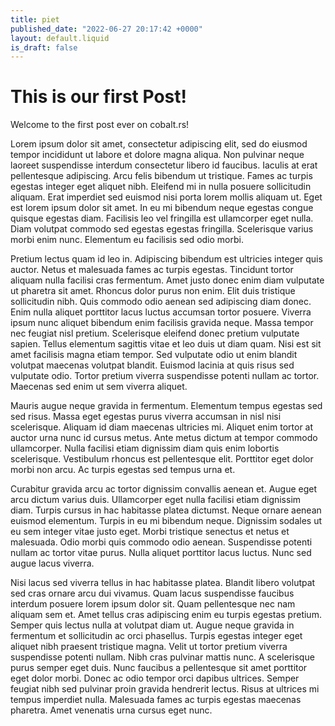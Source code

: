 ```yaml
---
title: piet
published_date: "2022-06-27 20:17:42 +0000"
layout: default.liquid
is_draft: false
---
```

# This is our first Post!

Welcome to the first post ever on cobalt.rs!

Lorem ipsum dolor sit amet, consectetur adipiscing elit, sed do eiusmod tempor incididunt ut labore et dolore magna aliqua. Non pulvinar neque laoreet suspendisse interdum consectetur libero id faucibus. Iaculis at erat pellentesque adipiscing. Arcu felis bibendum ut tristique. Fames ac turpis egestas integer eget aliquet nibh. Eleifend mi in nulla posuere sollicitudin aliquam. Erat imperdiet sed euismod nisi porta lorem mollis aliquam ut. Eget est lorem ipsum dolor sit amet. In eu mi bibendum neque egestas congue quisque egestas diam. Facilisis leo vel fringilla est ullamcorper eget nulla. Diam volutpat commodo sed egestas egestas fringilla. Scelerisque varius morbi enim nunc. Elementum eu facilisis sed odio morbi.

Pretium lectus quam id leo in. Adipiscing bibendum est ultricies integer quis auctor. Netus et malesuada fames ac turpis egestas. Tincidunt tortor aliquam nulla facilisi cras fermentum. Amet justo donec enim diam vulputate ut pharetra sit amet. Rhoncus dolor purus non enim. Elit duis tristique sollicitudin nibh. Quis commodo odio aenean sed adipiscing diam donec. Enim nulla aliquet porttitor lacus luctus accumsan tortor posuere. Viverra ipsum nunc aliquet bibendum enim facilisis gravida neque. Massa tempor nec feugiat nisl pretium. Scelerisque eleifend donec pretium vulputate sapien. Tellus elementum sagittis vitae et leo duis ut diam quam. Nisi est sit amet facilisis magna etiam tempor. Sed vulputate odio ut enim blandit volutpat maecenas volutpat blandit. Euismod lacinia at quis risus sed vulputate odio. Tortor pretium viverra suspendisse potenti nullam ac tortor. Maecenas sed enim ut sem viverra aliquet.

Mauris augue neque gravida in fermentum. Elementum tempus egestas sed sed risus. Massa eget egestas purus viverra accumsan in nisl nisi scelerisque. Aliquam id diam maecenas ultricies mi. Aliquet enim tortor at auctor urna nunc id cursus metus. Ante metus dictum at tempor commodo ullamcorper. Nulla facilisi etiam dignissim diam quis enim lobortis scelerisque. Vestibulum rhoncus est pellentesque elit. Porttitor eget dolor morbi non arcu. Ac turpis egestas sed tempus urna et.

Curabitur gravida arcu ac tortor dignissim convallis aenean et. Augue eget arcu dictum varius duis. Ullamcorper eget nulla facilisi etiam dignissim diam. Turpis cursus in hac habitasse platea dictumst. Neque ornare aenean euismod elementum. Turpis in eu mi bibendum neque. Dignissim sodales ut eu sem integer vitae justo eget. Morbi tristique senectus et netus et malesuada. Odio morbi quis commodo odio aenean. Suspendisse potenti nullam ac tortor vitae purus. Nulla aliquet porttitor lacus luctus. Nunc sed augue lacus viverra.

Nisi lacus sed viverra tellus in hac habitasse platea. Blandit libero volutpat sed cras ornare arcu dui vivamus. Quam lacus suspendisse faucibus interdum posuere lorem ipsum dolor sit. Quam pellentesque nec nam aliquam sem et. Amet tellus cras adipiscing enim eu turpis egestas pretium. Semper quis lectus nulla at volutpat diam ut. Augue neque gravida in fermentum et sollicitudin ac orci phasellus. Turpis egestas integer eget aliquet nibh praesent tristique magna. Velit ut tortor pretium viverra suspendisse potenti nullam. Nibh cras pulvinar mattis nunc. A scelerisque purus semper eget duis. Nunc faucibus a pellentesque sit amet porttitor eget dolor morbi. Donec ac odio tempor orci dapibus ultrices. Semper feugiat nibh sed pulvinar proin gravida hendrerit lectus. Risus at ultrices mi tempus imperdiet nulla. Malesuada fames ac turpis egestas maecenas pharetra. Amet venenatis urna cursus eget nunc.
